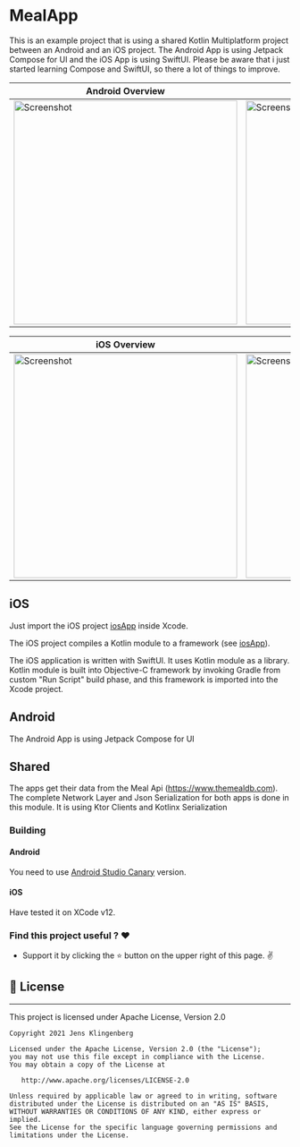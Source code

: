 # MealApp

This is an example project that is using a shared Kotlin Multiplatform project between an Android and an iOS project. The Android App is using Jetpack Compose for UI and the iOS App is using SwiftUI. Please be aware that i just started learning Compose and SwiftUI, so there a lot of things to improve.

| Android Overview | Details1 |  Details2 |
| ------------------ | --------------------------- | ------------------ |
|<img src="https://raw.githubusercontent.com/Foso/MealApp/master/docs/Android1.png" height="400" alt="Screenshot"/> | <img src="https://raw.githubusercontent.com/Foso/MealApp/master/docs/Android2.png" height="400" alt="Screenshot"/>  | <img src="https://raw.githubusercontent.com/Foso/MealApp/master/docs/Android3.png" height="400" alt="Screenshot"/> |


| iOS Overview | Details1 |  Details2 |
| ------------------ | --------------------------- | ------------------ |
|<img src="https://raw.githubusercontent.com/Foso/MealApp/master/docs/ios1.png" height="400" alt="Screenshot"/> | <img src="https://raw.githubusercontent.com/Foso/MealApp/master/docs/ios2.png" height="400" alt="Screenshot"/>  | <img src="https://raw.githubusercontent.com/Foso/MealApp/master/docs/ios3.png" height="400" alt="Screenshot"/> |

## iOS

Just import the iOS project [iosApp](iosApp/) inside Xcode.

The iOS project compiles a Kotlin module to a framework (see [iosApp](iosApp/)). 

The iOS application is written with SwiftUI. It uses Kotlin module as a library.
Kotlin module is built into Objective-C framework by invoking Gradle
from custom "Run Script" build phase, and this framework is imported into
the Xcode project.



## Android 
The Android App is using Jetpack Compose for UI

## Shared
The apps get their data from the Meal Api (https://www.themealdb.com). The complete Network Layer and Json Serialization for both apps is done in this module. It is using Ktor Clients and Kotlinx Serialization

### Building
#### Android
You need to use [Android Studio Canary](https://developer.android.com/studio/preview) version. 

#### iOS
Have tested it on XCode v12.

### Find this project useful ? :heart:
* Support it by clicking the :star: button on the upper right of this page. :v:

## 📜 License

-------

This project is licensed under Apache License, Version 2.0

    Copyright 2021 Jens Klingenberg

    Licensed under the Apache License, Version 2.0 (the "License");
    you may not use this file except in compliance with the License.
    You may obtain a copy of the License at

       http://www.apache.org/licenses/LICENSE-2.0

    Unless required by applicable law or agreed to in writing, software
    distributed under the License is distributed on an "AS IS" BASIS,
    WITHOUT WARRANTIES OR CONDITIONS OF ANY KIND, either express or implied.
    See the License for the specific language governing permissions and
    limitations under the License.

